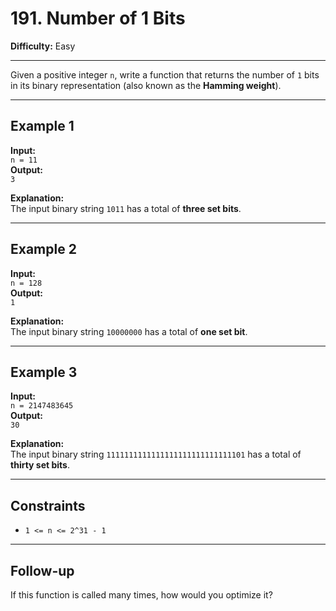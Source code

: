 # 191. Number of 1 Bits

**Difficulty:** Easy  

---

Given a positive integer `n`, write a function that returns the number of `1` bits in its binary representation (also known as the **Hamming weight**).

---

## Example 1

**Input:**  
`n = 11`  
**Output:**  
`3`  

**Explanation:**  
The input binary string `1011` has a total of **three set bits**.

---

## Example 2

**Input:**  
`n = 128`  
**Output:**  
`1`  

**Explanation:**  
The input binary string `10000000` has a total of **one set bit**.

---

## Example 3

**Input:**  
`n = 2147483645`  
**Output:**  
`30`  

**Explanation:**  
The input binary string `1111111111111111111111111111101` has a total of **thirty set bits**.

---

## Constraints

- `1 <= n <= 2^31 - 1`

---

## Follow-up

If this function is called many times, how would you optimize it?
